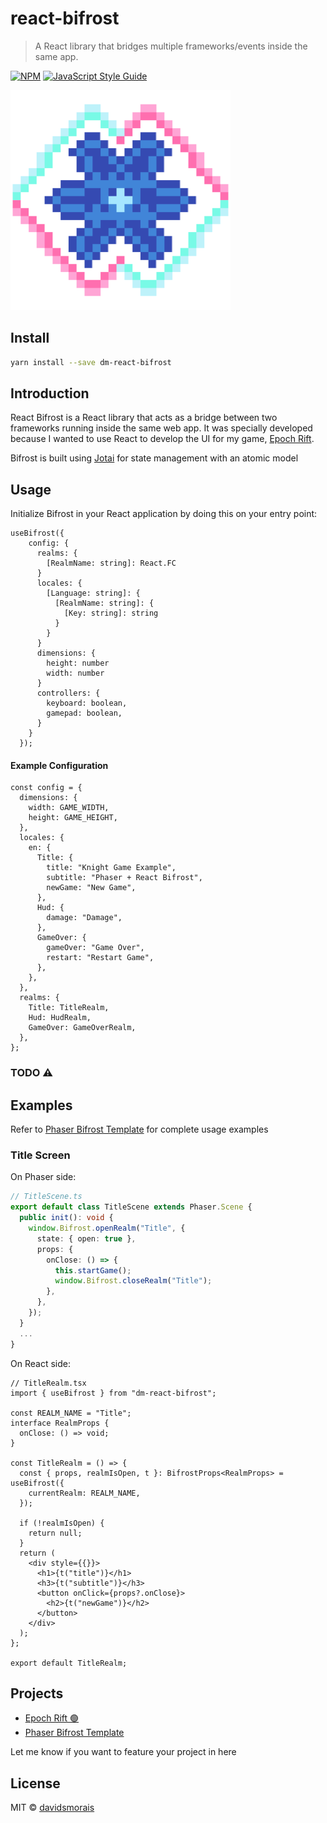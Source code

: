 # react-bifrost

> A React library that bridges multiple frameworks/events inside the same app.

[![NPM](https://img.shields.io/npm/v/dm-react-bifrost.svg)](https://www.npmjs.com/package/dm-react-bifrost) [![JavaScript Style Guide](https://img.shields.io/badge/code_style-standard-brightgreen.svg)](https://standardjs.com)

![Logo](docs/logo.png)


## Install

```bash
yarn install --save dm-react-bifrost
```

## Introduction
React Bifrost is a React library that acts as a bridge between two frameworks running inside the same web app. It was specially developed because I wanted to use React to develop the UI for my game, [Epoch Rift]( https.//epochrift.com/).

Bifrost is built using [Jotai](https://jotai.org) for state management with an atomic model
## Usage

Initialize Bifrost in your React application by doing this on your entry point:
```tsx
useBifrost({
    config: {
      realms: {
        [RealmName: string]: React.FC
      }
      locales: {
        [Language: string]: {
          [RealmName: string]: {
            [Key: string]: string
          }
        }
      }
      dimensions: {
        height: number
        width: number
      }
      controllers: {
        keyboard: boolean,
        gamepad: boolean,
      }
    }
  });
```

#### Example Configuration
```tsx
const config = {
  dimensions: {
    width: GAME_WIDTH,
    height: GAME_HEIGHT,
  },
  locales: {
    en: {
      Title: {
        title: "Knight Game Example",
        subtitle: "Phaser + React Bifrost",
        newGame: "New Game",
      },
      Hud: {
        damage: "Damage",
      },
      GameOver: {
        gameOver: "Game Over",
        restart: "Restart Game",
      },
    },
  },
  realms: {
    Title: TitleRealm,
    Hud: HudRealm,
    GameOver: GameOverRealm,
  },
};
```
### TODO ⚠️
## Examples
Refer to [Phaser Bifrost Template](https://github.com/Dark-Magic-Studios/phaser-bifrost-vite-template-ts) for complete usage examples

### Title Screen
On Phaser side:
```ts
// TitleScene.ts
export default class TitleScene extends Phaser.Scene {
  public init(): void {
    window.Bifrost.openRealm("Title", {
      state: { open: true },
      props: {
        onClose: () => {
          this.startGame();
          window.Bifrost.closeRealm("Title");
        },
      },
    });
  }
  ...
}
```
On React side:
```tsx
// TitleRealm.tsx
import { useBifrost } from "dm-react-bifrost";

const REALM_NAME = "Title";
interface RealmProps {
  onClose: () => void;
}

const TitleRealm = () => {
  const { props, realmIsOpen, t }: BifrostProps<RealmProps> = useBifrost({
    currentRealm: REALM_NAME,
  });

  if (!realmIsOpen) {
    return null;
  }
  return (
    <div style={{}}>
      <h1>{t("title")}</h1>
      <h3>{t("subtitle")}</h3>
      <button onClick={props?.onClose}>
        <h2>{t("newGame")}</h2>
      </button>
    </div>
  );
};

export default TitleRealm;

```
## Projects

- [Epoch Rift 🟢](https://epochrift.com)
- [Phaser Bifrost Template](https://github.com/Dark-Magic-Studios/phaser-bifrost-vite-template-ts)

Let me know if you want to feature your project in here
## License

MIT © [davidsmorais](https://github.com/davidsmorais)
